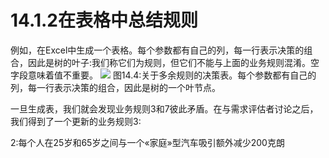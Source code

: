 # 14.1.2在表格中总结规则

例如，在Excel中生成一个表格。每个参数都有自己的列，每一行表示决策的组合，因此是树的叶子:我们称它们为规则，但它们不能与上面的业务规则混淆。空字段意味着值不重要。
![](https://tva1.sinaimg.cn/large/008i3skNgy1gykk7a16kij30ro0k0mzz.jpg)
图14.4:关于多余规则的决策表。每个参数都有自己的列，每一行表示决策的组合，因此是树的一个叶节点。

一旦生成表，我们就会发现业务规则3和7彼此矛盾。在与需求评估者讨论之后，我们得到了一个更新的业务规则3:

2:每个人在25岁和65岁之间与一个«家庭»型汽车吸引额外减少200克朗